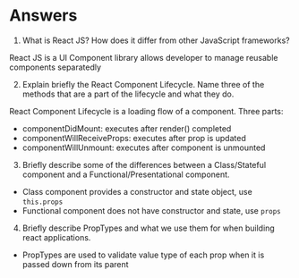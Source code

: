 # Answers

1. What is React JS? How does it differ from other JavaScript frameworks?

React JS is a UI Component library allows developer to manage reusable components separatedly

2. Explain briefly the React Component Lifecycle. Name three of the methods that are a part of the lifecycle and what they do.

React Component Lifecycle is a loading flow of a component. Three parts: 

- componentDidMount: executes after render() completed
- componentWillReceiveProps: executes after prop is updated
- componentWillUnmount: executes after component is unmounted

3. Briefly describe some of the differences between a Class/Stateful component and a Functional/Presentational component.

- Class component provides a constructor and state object, use `this.props`
- Functional component does not have constructor and state, use `props`

4. Briefly describe PropTypes and what we use them for when building react applications.

- PropTypes are used to validate value type of each prop when it is passed down from its parent
